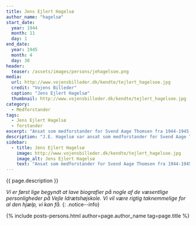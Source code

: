 ```yaml
---
title: Jens Ejlert Hagelsø
author_name: "hagelsø"
start_date: 
  year: 1944
  month: 11
  day: 1
end_date:
  year: 1945
  month: 4
  day: 30
header:
  teaser: /assets/images/persons/jehagelsoe.png
media: 
  url: http://www.vojensbilleder.dk/kendte/tejlert_hagelsoe.jpg
  credit: "Vojens Billeder"
  caption: "Jens Ejlert Hagelsø"
  thumbnail: http://www.vojensbilleder.dk/kendte/tejlert_hagelsoe.jpg
category:
  - Medforstander
tags:
  - Jens Ejlert Hagelsø
  - forstander
excerpt: "Ansat som medforstander for Svend Aage Thomsen fra 1944-1945. J.E. Hagelsø var egentlig forstander for Vojens Ungdomsskole, som var beslaglagt af tyskerne."
description: "J.E. Hagelsø var ansat som medforstander for Svend Aage Thomsen, så højskolen kunne få godkendelse efter højskoleloven. J.E. Hagelsø var forstander for Vojens Ungdomsskole, som var beslaglagt af tyskerne. Hagelsøs alvor og stærke ord betød meget for vinterholdet, som bl.a. talte en del modstandsfolk, fx Thormod Petersen (se Jubilæumsskrift fra 1992, s. 21)"
sidebar:
  - title: Jens Ejlert Hagelsø
    image: http://www.vojensbilleder.dk/kendte/tejlert_hagelsoe.jpg
    image_alt: Jens Ejlert Hagelsø
    text: "Ansat som medforstander for Svend Aage Thomsen fra 1944-1945. J.E. Hagelsø var egentlig forstander for Vojens Ungdomsskole, som var beslaglagt af tyskerne."
---
```


{{ page.description }}

_Vi er først lige begyndt at lave biografier på nogle af de væsentlige personligheder på Vejle Idrætshøjskole. Vi vil være rigtig taknemmelige for al den hjælp, vi kan få._
{: .notice--info}

{% include posts-persons.html author=page.author_name tag=page.title %}

